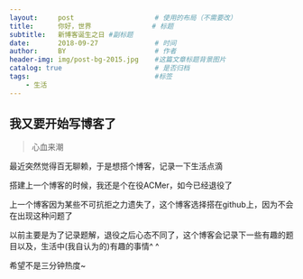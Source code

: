 ```yaml
---
layout:     post                    # 使用的布局（不需要改）
title:      你好，世界               # 标题 
subtitle:   新博客诞生之日 #副标题
date:       2018-09-27              # 时间
author:     BY                      # 作者
header-img: img/post-bg-2015.jpg    #这篇文章标题背景图片
catalog: true                       # 是否归档
tags:                               #标签
    - 生活
---
```


## 我又要开始写博客了
>心血来潮

最近突然觉得百无聊赖，于是想搭个博客，记录一下生活点滴

搭建上一个博客的时候，我还是个在役ACMer，如今已经退役了

上一个博客因为某些不可抗拒之力遗失了，这个博客选择搭在github上，因为不会在出现这种问题了

以前主要是为了记录题解，退役之后心态不同了，这个博客会记录下一些有趣的题目以及，生活中(我自认为的)有趣的事情^ ^

希望不是三分钟热度~
